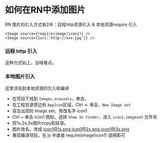  # 如何在RN中添加图片
RN 图片的引入方式有2中：远程http资源引入 & 本地资源require 引入
```
<Image source={require(image!icon1)} />
<Image source={{uri:'http://xxx.jpg'}} />
```

### 远程 http 引入
这种方式如上，没啥难点。

### 本地图片引入
这里涉及到本地资源的引入和编译
+ 在项目下找到 `Images.xcassets`，单击。
+ 在工程目录旁边有 `AppIcon`区域，Ctrl ＋ 单击，`New Image set`
+ 双击出现的 Image set，修改名字 icon1
+ Ctrl + 单击 icon1 图标，选择 `Show In Finder`，进入 `icon1.imageset` 文件夹
+ 将1x,2x,3x图片copy到目录。
+ 图片改名，改成 icon1@1x.png,icon1@2x.png,icon1@3x.png
+ 重现编译项目，在 js 中直接 require(image!icon1) 调用即可
